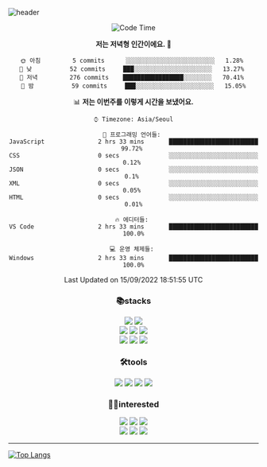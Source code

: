 ![header](https://capsule-render.vercel.app/api?type=waving&color=gradient&height=250&section=header&text=WonHee's%20Github&desc=since%202021&fontSize=60&fontAlignY=40&descSize=15)

<div align="center">


<!--START_SECTION:waka-->
![Code Time](http://img.shields.io/badge/Code%20Time-366%20hrs%2034%20mins-blue)

**저는 저녁형 인간이에요. 🦉** 

```text
🌞 아침         5 commits      ░░░░░░░░░░░░░░░░░░░░░░░░░   1.28% 
🌆 낮　         52 commits     ███░░░░░░░░░░░░░░░░░░░░░░   13.27% 
🌃 저녁         276 commits    █████████████████░░░░░░░░   70.41% 
🌙 밤　         59 commits     ███░░░░░░░░░░░░░░░░░░░░░░   15.05%

```


📊 **저는 이번주를 이렇게 시간을 보냈어요.** 

```text
⌚︎ Timezone: Asia/Seoul

💬 프로그래밍 언어들: 
JavaScript               2 hrs 33 mins       █████████████████████████   99.72% 
CSS                      0 secs              ░░░░░░░░░░░░░░░░░░░░░░░░░   0.12% 
JSON                     0 secs              ░░░░░░░░░░░░░░░░░░░░░░░░░   0.1% 
XML                      0 secs              ░░░░░░░░░░░░░░░░░░░░░░░░░   0.05% 
HTML                     0 secs              ░░░░░░░░░░░░░░░░░░░░░░░░░   0.01%

🔥 에디터들: 
VS Code                  2 hrs 33 mins       █████████████████████████   100.0%

💻 운영 체제들: 
Windows                  2 hrs 33 mins       █████████████████████████   100.0%

```


 Last Updated on 15/09/2022 18:51:55 UTC
<!--END_SECTION:waka-->
 


<h3>📚stacks</h3>

 <img src="https://img.shields.io/badge/React-61DAFB?style=flat-square&logo=React&logoColor=white"/>
 <img src="https://img.shields.io/badge/Redux-764ABC?style=flat-square&logo=Redux&logoColor=white"/> <br/>
 <img src="https://img.shields.io/badge/HTML5-E34F26?style=flat-square&logo=HTML5&logoColor=white"/>
 <img src="https://img.shields.io/badge/CSS3-1572B6?style=flat-square&logo=CSS3&logoColor=white"/> 
 <img src="https://img.shields.io/badge/JavaScript-F7DF1E?style=flat-square&logo=JavaScript&logoColor=white"/> <br/>
 <img src="https://img.shields.io/badge/Font Awesome-528DD7?style=flat-square&logo=Font Awesome&logoColor=white"/>
 <img src="https://img.shields.io/badge/MUI-007FFF?style=flat-square&logo=MUI&logoColor=white"/>
 <img src="https://img.shields.io/badge/styled-components-DB7093?style=flat-square&logo=styled-components&logoColor=white"/>
 
 
<h3>🛠tools</h3> 
<img src="https://img.shields.io/badge/Visual Studio Code-007ACC?style=flat-square&logo=Visual Studio Code&logoColor=white"/>
<img src="https://img.shields.io/badge/Sourcetree-0052CC?style=flat-square&logo=Sourcetree&logoColor=white"/>
<img src="https://img.shields.io/badge/Git-F05032?style=flat-square&logo=Git&logoColor=white"/>
<img src="https://img.shields.io/badge/GitHub-181717?style=flat-square&logo=GitHub&logoColor=white"/>



<h3>🤸‍♀️interested</h3>

 <img src="https://img.shields.io/badge/Sass-CC6699?style=flat-square&logo=Sass&logoColor=white"/>
 <img src="https://img.shields.io/badge/React Query-FF4152?style=flat-square&logo=React Query&logoColor=white"/>
 <img src="https://img.shields.io/badge/TypeScript-3178C6?style=flat-square&logo=TypeScript&logoColor=white"/> <br/>
 <img src="https://img.shields.io/badge/MySQL-4479A1?style=flat-square&logo=MySQL&logoColor=white"/>
 <img src="https://img.shields.io/badge/Node.js-339933?style=flat-square&logo=Node.js&logoColor=white"/>
 <img src="https://img.shields.io/badge/Next.js-000000?style=flat-square&logo=Next.js&logoColor=white"/>



<hr/>




</div>

[![Top Langs](https://github-readme-stats.vercel.app/api/top-langs/?username=blueprint-12&layout=compact&theme=ayu-mirage)](https://github.com/blueprint-12/github-readme-stats)

